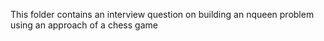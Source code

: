 This folder contains an interview question on building an nqueen problem
using an approach of a chess game
